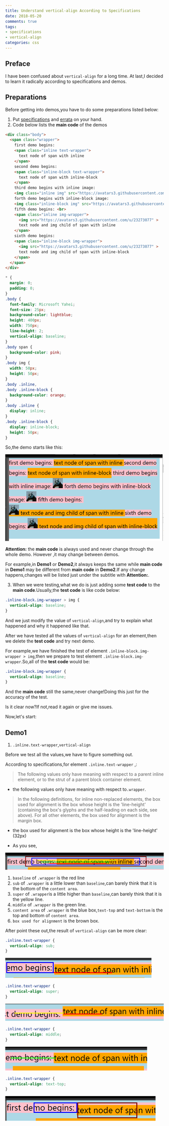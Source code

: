 ```yaml
---
title: Understand vertical-align According to Specifications
date: 2018-05-20
comments: true
tags: 
- specifications
- vertical-align
categories: css
---
```


## Preface

I have been confused about `vertical-align` for a long time. At last,I decided to learn it radically according to specifications and demos.

## Preparations

Before getting into demos,you have to do some preparations listed below:

1.  Put [specifications][specifications] and [errata][errata] on your hand.
2.  Code below lists the **main code** of the demos

```html
<div class="body">
  <span class="wrapper">
    first demo begins:
    <span class="inline text-wrapper">
      text node of span with inline
    </span>
    second demo begins:
    <span class="inline-block text-wrapper">
      text node of span with inline-block
    </span>
    third demo begins with inline image:
    <img class="inline img" src="https://avatars3.githubusercontent.com/u/23273077" >
    forth demo begins with inline-block image:
    <img class="inline-block img" src="https://avatars3.githubusercontent.com/u/23273077" >
    fifth demo begins: <br>
    <span class="inline img-wrapper">
      <img src="https://avatars3.githubusercontent.com/u/23273077" >
      text node and img child of span with inline
    </span>
    sixth demo begins:
    <span class="inline-block img-wrapper">
      <img src="https://avatars3.githubusercontent.com/u/23273077" >
      text node and img child of span with inline-block
    </span>
  </span>
</div>
```

```css
* {
  margin: 0;
  padding: 0;
}
.body {
  font-family: Microsoft Yahei;
  font-size: 25px;
  background-color: lightblue;
  height: 400px;
  width: 750px;
  line-height: 2;
  vertical-align: baseline;
}
.body span {
  background-color: pink;
}
.body img {
  width: 50px;
  height: 50px;
}
.body .inline,
.body .inline-block {
  background-color: orange;
}
.body .inline {
  display: inline;
}
.body .inline-block {
  display: inline-block;
  height: 50px;
}
```

So,the demo starts like this:

![20180519153604](../images/20180519153604.png)

**Attention:** the **main code** is always used and never change through the whole demo. However ,it may change between demos.

For example,in **Demo1** or **Demo2**,it always keeps the same while **main code** in **Demo1** may be different from **main code** in **Demo2**.If any change happens,changes will be listed just under the subtitle with **Attention:**.

3.  When we were testing,what we do is just adding some **test code** to the **main code**.Usually,the **test code** is like code below:

```css
.inline-block.img-wrapper > img {
  vertical-align: baseline;
}
```

And we just modify the value of `vertical-align`,and try to explain what happened and why it happened like that.

After we have tested all the values of `vertical-align` for an element,then we delete the **test code** and try next demo.

For example,we have finished the test of element `.inline-block.img-wrapper > img`,then we prepare to test element `.inline-block.img-wrapper`.So,all of the **test code** would be:

```css
.inline-block.img-wrapper {
  vertical-align: baseline;
}
```

And the **main code** still the same,never change!Doing this just for the accuracy of the test.

Is it clear now?If not,read it again or give me issues.

Now,let's start:

## Demo1

1.  `.inline.text-wrapper`,`vertical-align`

Before we test all the values,we have to figure something out.

According to specifications,for element `.inline.text-wrapper` ,:

> The following values only have meaning with respect to a parent inline element, or to the strut of a parent block container element.

* the following values only have meaning with respect to`.wrapper`.

> In the following definitions, for inline non-replaced elements, the box used for alignment is the box whose height is the 'line-height' (containing the box's glyphs and the half-leading on each side, see above). For all other elements, the box used for alignment is the margin box.

* the box used for alignment is the box whose height is the 'line-height' (32px)

* As you see,

![20180519163821](../images/20180519163821.png)

1.  `baseline` of `.wrapper` is the red line
2.  `sub` of `.wrapper` is a little lower than `baseline`,can barely think that it is the bottom of the `content area`.
3.  `super` of `.wrapper`is a little higher than `baseline`,can barely think that it is the yellow line.
4.  `middle` of `.wrapper` is the green line.
5.  `content area` of `.wrapper` is the blue box,`text-top` and `text-bottom` is the top and bottom of `content area`.
6.  `box used for alignment` is the brown box.

After point these out,the result of `vertical-align` can be more clear:

```css
.inline.text-wrapper {
  vertical-align: sub;
}
```

![20180519171218](./images/20180519171218.png)

```css
.inline.text-wrapper {
  vertical-align: super;
}
```

![20180519171528](./images/20180519171528.png)

```css
.inline.text-wrapper {
  vertical-align: middle;
}
```

![截图20180519172009](./images/截图20180519172009.png)

```css
.inline.text-wrapper {
  vertical-align: text-top;
}
```

![截图20180519172315](./images/截图20180519172315.png)

[specifications]: https://www.w3.org/TR/2011/REC-CSS2-20110607/visudet.html
[errata]: http://www.w3.org/Style/css2-updates/REC-CSS2-20110607-errata.html
